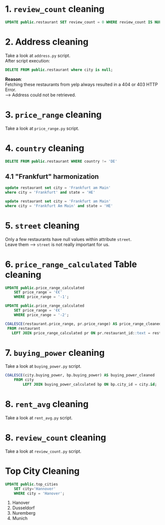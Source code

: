 # 1. ```review_count``` cleaning
```sql
UPDATE public.restaurant SET review_count = 0 WHERE review_count IS NULL;
```

# 2. Address cleaning
Take a look at ```address.py``` script.
<br>
After script execution:
```sql
DELETE FROM public.restaurant where city is null;
```
<b>Reason</b>:
<br>
Fetching these restaurants from yelp always resulted in a 404 or 403 HTTP Error.
<br>
--> Address could not be retrieved.

# 3. ```price_range``` cleaning
Take a look at ```price_range.py``` script.

# 4.  ```country``` cleaning
```sql
DELETE FROM public.restaurant WHERE country != 'DE'
```

## 4.1  "Frankfurt" harmonization
```sql
update restaurant set city = 'Frankfurt am Main'
where city = 'Frankfurt' and state = 'HE'

update restaurant set city = 'Frankfurt am Main'
where city = 'Frankfurt Am Main' and state = 'HE'
```

# 5.  ```street``` cleaning
Only a few restaurants have null values within attribute ```street```.
<br>
Leave them --> ```street``` is not really important for us.

# 6.  ```price_range_calculated``` Table cleaning
```sql
UPDATE public.price_range_calculated
	SET price_range = '€€'
	WHERE price_range = '-1';

UPDATE public.price_range_calculated
	SET price_range = '€€'
	WHERE price_range = '-2';

COALESCE(restaurant.price_range, pr.price_range) AS price_range_cleaned
 FROM restaurant
   LEFT JOIN price_range_calculated pr ON pr.restaurant_id::text = restaurant.id::text;
```

# 7. ```buying_power``` cleaning
Take a look at ```buying_power.py``` script.
```sql
COALESCE(city.buying_power, bp.buying_power) AS buying_power_cleaned
	FROM city
		LEFT JOIN buying_power_calculated bp ON bp.city_id = city.id;
```

# 8. ```rent_avg``` cleaning
Take a look at ```rent_avg.py``` script.

# 8. ```review_count``` cleaning
Take a look at ```review_count.py``` script.


# Top City Cleaning

```sql
UPDATE public.top_cities
	SET city='Hannover'
	WHERE city = 'Hanover';
```

1. Hanover
2. Dusseldorf
3. Nuremberg
4. Munich 
